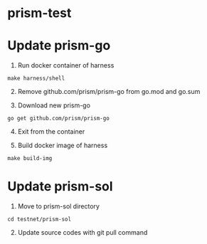 # prism-test

# Update prism-go

1. Run docker container of harness
```
make harness/shell
```

2. Remove github.com/prism/prism-go from go.mod and go.sum

3. Download new prism-go
```
go get github.com/prism/prism-go
```

4. Exit from the container

5. Build docker image of harness
```
make build-img
```

# Update prism-sol

1. Move to prism-sol directory
```
cd testnet/prism-sol
```

2. Update source codes with git pull command